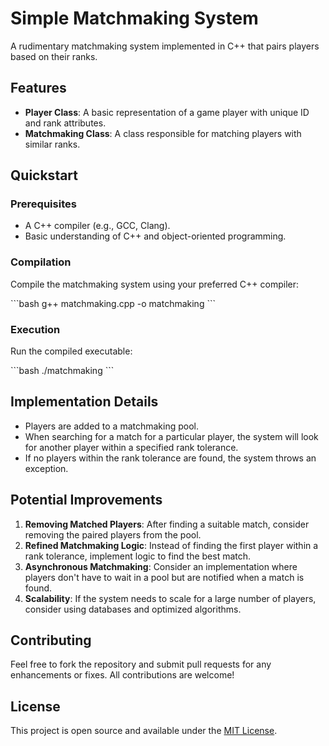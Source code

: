 # Simple Matchmaking System

A rudimentary matchmaking system implemented in C++ that pairs players based on their ranks.

## Features

- **Player Class**: A basic representation of a game player with unique ID and rank attributes.
- **Matchmaking Class**: A class responsible for matching players with similar ranks.

## Quickstart

### Prerequisites

- A C++ compiler (e.g., GCC, Clang).
- Basic understanding of C++ and object-oriented programming.

### Compilation

Compile the matchmaking system using your preferred C++ compiler:

\```bash
g++ matchmaking.cpp -o matchmaking
\```

### Execution

Run the compiled executable:

\```bash
./matchmaking
\```

## Implementation Details

- Players are added to a matchmaking pool.
- When searching for a match for a particular player, the system will look for another player within a specified rank tolerance.
- If no players within the rank tolerance are found, the system throws an exception.

## Potential Improvements

1. **Removing Matched Players**: After finding a suitable match, consider removing the paired players from the pool.
2. **Refined Matchmaking Logic**: Instead of finding the first player within a rank tolerance, implement logic to find the best match.
3. **Asynchronous Matchmaking**: Consider an implementation where players don't have to wait in a pool but are notified when a match is found.
4. **Scalability**: If the system needs to scale for a large number of players, consider using databases and optimized algorithms.

## Contributing

Feel free to fork the repository and submit pull requests for any enhancements or fixes. All contributions are welcome!

## License

This project is open source and available under the [MIT License](LICENSE).
